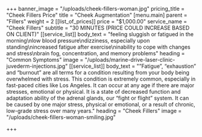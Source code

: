 +++
banner_image = "/uploads/cheek-fillers-woman.jpg"
pricing_title = "Cheek Fillers Price"
title = "Cheek Augmentation"
[menu.main]
parent = "Fillers"
weight = 2
[[list_of_prices]]
price = "$1,000.00"
service_name = "Cheek Fillers"
subtitle = "30 MINUTES (PRICE COULD INCREASE BASED ON CLIENT)"
[[service_list]]
body_text = "feeling sluggish or fatigued in the morning\nlow blood pressure\ndizziness, especially upon standing\nincreased fatigue after exercise\ninability to cope with changes and stress\nbrain fog, concentration, and memory problems"
heading = "Common Symptoms"
image = "/uploads/marine-drive-laser-clinic-juvederm-injections.jpg"
[[service_list]]
body_text = "”Fatigue”, “exhaustion” and “burnout” are all terms for a condition resulting from your body being overwhelmed with stress. This condition is extremely common, especially in fast-paced cities like Los Angeles. It can occur at any age if there are major stresses, emotional or physical. It is a state of decreased function and adaptation ability of the adrenal glands, our “fight or flight” system. It can be caused by one major stress, physical or emotional, or a result of chronic, low-grade stress over many years."
heading = "Cheek Fillers"
image = "/uploads/cheek-fillers-woman-smiling.jpg"

+++
